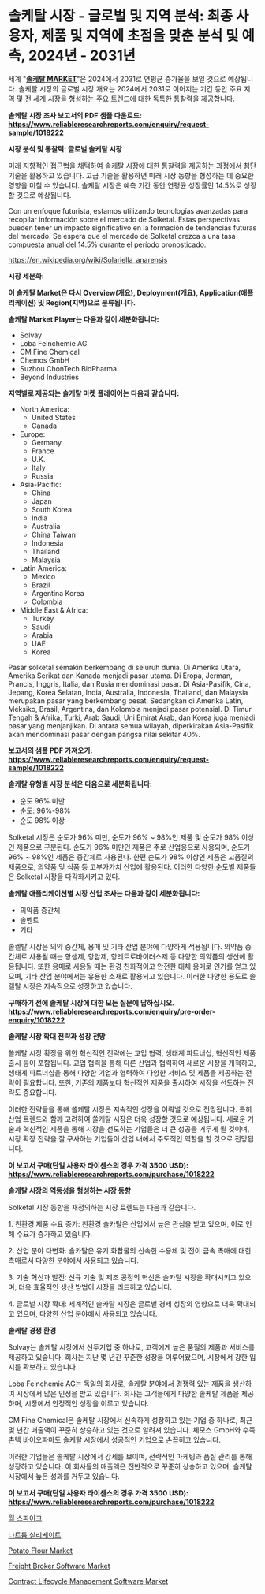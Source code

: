 <p><h1>솔케탈 시장 - 글로벌 및 지역 분석: 최종 사용자, 제품 및 지역에 초점을 맞춘 분석 및 예측, 2024년 - 2031년</h1></p><p>세계 "<strong><a href="https://www.reliableresearchreports.com/solketal-r1018222">솔케탈 MARKET</a></strong>"은 2024에서 2031로 연평균 증가율을 보일 것으로 예상됩니다. 솔케탈 시장의 글로벌 시장 개요는 2024에서 2031로 이어지는 기간 동안 주요 지역 및 전 세계 시장을 형성하는 주요 트렌드에 대한 독특한 통찰력을 제공합니다.</p>
<p><strong>솔케탈 시장 조사 보고서의 PDF 샘플 다운로드: <a href="https://www.reliableresearchreports.com/enquiry/request-sample/1018222">https://www.reliableresearchreports.com/enquiry/request-sample/1018222</a></strong></p>
<p><strong>시장 분석 및 통찰력: 글로벌 솔케탈 시장</strong></p>
<p><p>미래 지향적인 접근법을 채택하여 솔케탈 시장에 대한 통찰력을 제공하는 과정에서 첨단 기술을 활용하고 있습니다. 고급 기술을 활용하면 미래 시장 동향을 형성하는 데 중요한 영향을 미칠 수 있습니다. 솔케탈 시장은 예측 기간 동안 연평균 성장률인 14.5%로 성장할 것으로 예상됩니다.</p><p>Con un enfoque futurista, estamos utilizando tecnologías avanzadas para recopilar información sobre el mercado de Solketal. Estas perspectivas pueden tener un impacto significativo en la formación de tendencias futuras del mercado. Se espera que el mercado de Solketal crezca a una tasa compuesta anual del 14.5% durante el período pronosticado.</p></p>
<p><a href="%7CAUTHORITHY_DOMAIN_URL%7C">https://en.wikipedia.org/wiki/Solariella_anarensis</a></p>
<p><strong>시장 세분화:</strong></p>
<p><strong>이 솔케탈 Market은 다시 Overview(개요), Deployment(개요), Application(애플리케이션) 및 Region(지역)으로 분류됩니다.</strong></p>
<p><strong>솔케탈 Market Player는 다음과 같이 세분화됩니다:</strong></p>
<p><ul><li>Solvay</li><li>Loba Feinchemie AG</li><li>CM Fine Chemical</li><li>Chemos GmbH</li><li>Suzhou ChonTech BioPharma</li><li>Beyond Industries</li></ul></p>
<p><strong>지역별로 제공되는 솔케탈 마켓 플레이어는 다음과 같습니다:</strong></p>
<p><ul>
    <li>
        North America:
        <ul>
            <li>United States</li>
            <li>Canada</li>
        </ul>
    </li>
    <li>
        Europe:
        <ul>
            <li>Germany</li>
            <li>France</li>
            <li>U.K.</li>
            <li>Italy</li>
            <li>Russia</li>
        </ul>
    </li>
    <li>
        Asia-Pacific:
        <ul>
            <li>China</li>
            <li>Japan</li>
            <li>South Korea</li>
            <li>India</li>
            <li>Australia</li>
            <li>China Taiwan</li>
            <li>Indonesia</li>
            <li>Thailand</li>
            <li>Malaysia</li>
        </ul>
    </li>
    <li>
        Latin America:
        <ul>
            <li>Mexico</li>
            <li>Brazil</li>
            <li>Argentina Korea</li>
            <li>Colombia</li>
        </ul>
    </li>
    <li>
        Middle East & Africa:
        <ul>
            <li>Turkey</li>
            <li>Saudi</li>
            <li>Arabia</li>
            <li>UAE</li>
            <li>Korea</li>
        </ul>
    </li>
    </ul></p>
<p><p>Pasar solketal semakin berkembang di seluruh dunia. Di Amerika Utara, Amerika Serikat dan Kanada menjadi pasar utama. Di Eropa, Jerman, Prancis, Inggris, Italia, dan Rusia mendominasi pasar. Di Asia-Pasifik, Cina, Jepang, Korea Selatan, India, Australia, Indonesia, Thailand, dan Malaysia merupakan pasar yang berkembang pesat. Sedangkan di Amerika Latin, Meksiko, Brasil, Argentina, dan Kolombia menjadi pasar potensial. Di Timur Tengah & Afrika, Turki, Arab Saudi, Uni Emirat Arab, dan Korea juga menjadi pasar yang menjanjikan. Di antara semua wilayah, diperkirakan Asia-Pasifik akan mendominasi pasar dengan pangsa nilai sekitar 40%.</p></p>
<p><strong>보고서의 샘플 PDF 가져오기: <a href="https://www.reliableresearchreports.com/enquiry/request-sample/1018222">https://www.reliableresearchreports.com/enquiry/request-sample/1018222</a></strong></p>
<p><strong>솔케탈 유형별 시장 분석은 다음으로 세분화됩니다:</strong></p>
<p><ul><li>순도 96% 미만</li><li>순도: 96%-98%</li><li>순도 98% 이상</li></ul></p>
<p><p>Solketal 시장은 순도가 96% 미만, 순도가 96% ~ 98%인 제품 및 순도가 98% 이상인 제품으로 구분된다. 순도가 96% 미만인 제품은 주로 산업용으로 사용되며, 순도가 96% ~ 98%인 제품은 중간체로 사용된다. 한편 순도가 98% 이상인 제품은 고품질의 제품으로, 의약품 및 식품 등 고부가가치 산업에 활용된다. 이러한 다양한 순도별 제품들은 Solketal 시장을 다각화시키고 있다.</p></p>
<p><strong>솔케탈 애플리케이션별 시장 산업 조사는 다음과 같이 세분화됩니다:</strong></p>
<p><ul><li>의약품 중간체</li><li>솔벤트</li><li>기타</li></ul></p>
<p><p>솔켈탈 시장은 의약 중간체, 용매 및 기타 산업 분야에 다양하게 적용됩니다. 의약품 중간체로 사용될 때는 항생제, 항암제, 항레트로바이러스제 등 다양한 의약품의 생산에 활용됩니다. 또한 용매로 사용될 때는 환경 친화적이고 안전한 대체 용매로 인기를 얻고 있으며, 기타 산업 분야에서는 유용한 소재로 활용되고 있습니다. 이러한 다양한 용도로 솔켈탈 시장은 지속적으로 성장하고 있습니다.</p></p>
<p><strong>구매하기 전에 솔케탈 시장에 대한 모든 질문에 답하십시오. <a href="https://www.reliableresearchreports.com/enquiry/pre-order-enquiry/1018222">https://www.reliableresearchreports.com/enquiry/pre-order-enquiry/1018222</a></strong></p>
<p><strong>솔케탈 시장 확대 전략과 성장 전망</strong></p>
<p><p>쏠케탈 시장 확장을 위한 혁신적인 전략에는 교업 협력, 생태계 파트너십, 혁신적인 제품 출시 등이 포함됩니다. 교업 협력을 통해 다른 산업과 협력하여 새로운 시장을 개척하고, 생태계 파트너십을 통해 다양한 기업과 협력하여 다양한 서비스 및 제품을 제공하는 전략이 필요합니다. 또한, 기존의 제품보다 혁신적인 제품을 출시하여 시장을 선도하는 전략도 중요합니다.</p><p>이러한 전략들을 통해 쏠케탈 시장은 지속적인 성장을 이뤄낼 것으로 전망됩니다. 특히 산업 트렌드와 함께 고려하여 쏠케탈 시장은 더욱 성장할 것으로 예상됩니다. 새로운 기술과 혁신적인 제품을 통해 시장을 선도하는 기업들은 더 큰 성공을 거두게 될 것이며, 시장 확장 전략을 잘 구사하는 기업들이 산업 내에서 주도적인 역할을 할 것으로 전망됩니다.</p></p>
<p><strong>이 보고서 구매(단일 사용자 라이센스의 경우 가격 3500 USD): <a href="https://www.reliableresearchreports.com/purchase/1018222">https://www.reliableresearchreports.com/purchase/1018222</a></strong></p>
<p><strong>솔케탈 시장의 역동성을 형성하는 시장 동향</strong></p>
<p><p>Solketal 시장 동향을 재정의하는 시장 트렌드는 다음과 같습니다.</p><p>1. 친환경 제품 수요 증가: 친환경 솔카탈은 산업에서 높은 관심을 받고 있으며, 이로 인해 수요가 증가하고 있습니다.</p><p>2. 산업 분야 다변화: 솔카탈은 유기 화합물의 신속한 수용체 및 전이 금속 촉매에 대한 촉매로서 다양한 분야에서 사용되고 있습니다.</p><p>3. 기술 혁신과 발전: 신규 기술 및 제조 공정의 혁신은 솔카탈 시장을 확대시키고 있으며, 더욱 효율적인 생산 방법이 시장을 리드하고 있습니다.</p><p>4. 글로벌 시장 확대: 세계적인 솔카탈 시장은 글로벌 경제 성장의 영향으로 더욱 확대되고 있으며, 다양한 산업 분야에서 사용되고 있습니다.</p></p>
<p><strong>솔케탈 경쟁 환경</strong></p>
<p><p>Solvay는 솔케탈 시장에서 선두기업 중 하나로, 고객에게 높은 품질의 제품과 서비스를 제공하고 있습니다. 회사는 지난 몇 년간 꾸준한 성장을 이루어왔으며, 시장에서 강한 입지를 확보하고 있습니다.</p><p>Loba Feinchemie AG는 독일의 회사로, 솔케탈 분야에서 경쟁력 있는 제품을 생산하여 시장에서 많은 인정을 받고 있습니다. 회사는 고객들에게 다양한 솔케탈 제품을 제공하며, 시장에서 안정적인 성장을 이루고 있습니다.</p><p>CM Fine Chemical은 솔케탈 시장에서 신속하게 성장하고 있는 기업 중 하나로, 최근 몇 년간 매출액이 꾸준히 상승하고 있는 것으로 알려져 있습니다. 체모스 GmbH와 수족 촌텍 바이오파마도 솔케탈 시장에서 성공적인 기업으로 손꼽히고 있습니다.</p><p>이러한 기업들은 솔케탈 시장에서 강세를 보이며, 전략적인 마케팅과 품질 관리를 통해 성장하고 있습니다. 이 회사들의 매출액은 전반적으로 꾸준히 상승하고 있으며, 솔케탈 시장에서 높은 성과를 거두고 있습니다.</p></p>
<p><strong>이 보고서 구매(단일 사용자 라이센스의 경우 가격 3500 USD): <a href="https://www.reliableresearchreports.com/purchase/1018222">https://www.reliableresearchreports.com/purchase/1018222</a></strong></p>
<p><p><a href="https://medium.com/@uisoxxuy65/%EB%B2%BD-%EC%8A%A4%ED%8C%8C%EC%9D%B4%ED%81%AC-%EC%8B%9C%EC%9E%A5-%EA%B8%80%EB%A1%9C%EB%B2%8C-%EB%B0%8F-%EC%A7%80%EC%97%AD-%EB%B6%84%EC%84%9D-%EC%A7%80%EC%97%AD-%EA%B5%AD%EA%B0%80-%EC%88%98%EC%A4%80-%EB%B6%84%EC%84%9D-%EB%B0%8F-%EA%B2%BD%EC%9F%81-%ED%92%8D%EA%B2%BD%EC%97%90-%EC%B4%88%EC%A0%90%EC%9D%84-%EB%A7%9E%EC%B6%A4-0f2ccc6d989a?postPublishedType=initial">월 스파이크</a></p><p><a href="https://github.com/shampaakter36/Market-Research-Report-List-2/blob/main/913639178520.md">나트륨 실리케이트</a></p><p><a href="https://medium.com/@luke.wilson7856/global-potato-flour-market-status-2024-2031-and-forecast-by-region-product-end-use-337bda8bca4d">Potato Flour Market</a></p><p><a href="https://github.com/VincentButlerjXXf/Market-Research-Report-List-1/blob/main/freight-broker-software-market.md">Freight Broker Software Market</a></p><p><a href="https://github.com/nusratjahan12006/Market-Research-Report-List-2/blob/main/contract-lifecycle-management-software-market.md">Contract Lifecycle Management Software Market</a></p></p>